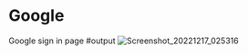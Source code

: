 # Google
Google sign in page
#output
![Screenshot_20221217_025316](https://user-images.githubusercontent.com/114510124/208192712-c96c6cf4-975a-46ad-b57a-3e849e0448eb.png)
